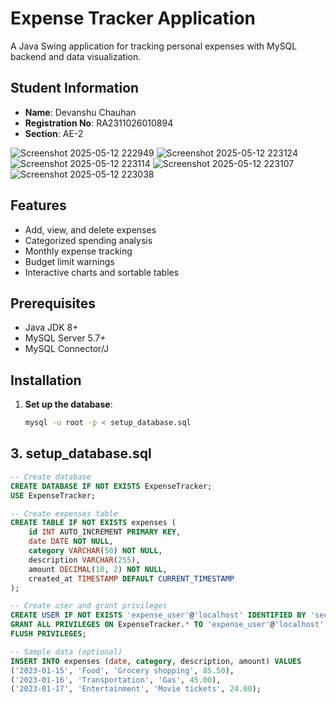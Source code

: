 # Expense Tracker Application
A Java Swing application for tracking personal expenses with MySQL backend and data visualization.

## Student Information
- **Name**: Devanshu Chauhan
- **Registration No**: RA2311026010894
- **Section**: AE-2

![Screenshot 2025-05-12 222949](https://github.com/user-attachments/assets/775c7d9f-a757-422e-9620-94845adc1f17)
![Screenshot 2025-05-12 223124](https://github.com/user-attachments/assets/3b374c6f-3a93-4e31-8d41-21f53a2a3495)
![Screenshot 2025-05-12 223114](https://github.com/user-attachments/assets/b66b0a53-394a-4b58-a268-5d8e2a4f962a)
![Screenshot 2025-05-12 223107](https://github.com/user-attachments/assets/ba38ad1b-af9b-403b-a642-7334811e2c66)
![Screenshot 2025-05-12 223038](https://github.com/user-attachments/assets/c2851a1d-a543-441f-aead-b988bc0e97a4)

## Features

- Add, view, and delete expenses
- Categorized spending analysis
- Monthly expense tracking
- Budget limit warnings
- Interactive charts and sortable tables

## Prerequisites

- Java JDK 8+
- MySQL Server 5.7+
- MySQL Connector/J

## Installation

1. **Set up the database**:
   ```bash
   mysql -u root -p < setup_database.sql

   
## 3. setup_database.sql

```sql
-- Create database
CREATE DATABASE IF NOT EXISTS ExpenseTracker;
USE ExpenseTracker;

-- Create expenses table
CREATE TABLE IF NOT EXISTS expenses (
    id INT AUTO_INCREMENT PRIMARY KEY,
    date DATE NOT NULL,
    category VARCHAR(50) NOT NULL,
    description VARCHAR(255),
    amount DECIMAL(10, 2) NOT NULL,
    created_at TIMESTAMP DEFAULT CURRENT_TIMESTAMP
);

-- Create user and grant privileges
CREATE USER IF NOT EXISTS 'expense_user'@'localhost' IDENTIFIED BY 'securepassword';
GRANT ALL PRIVILEGES ON ExpenseTracker.* TO 'expense_user'@'localhost';
FLUSH PRIVILEGES;

-- Sample data (optional)
INSERT INTO expenses (date, category, description, amount) VALUES
('2023-01-15', 'Food', 'Grocery shopping', 85.50),
('2023-01-16', 'Transportation', 'Gas', 45.00),
('2023-01-17', 'Entertainment', 'Movie tickets', 24.00);
